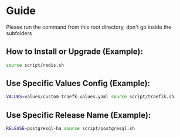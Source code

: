 # Guide

Please run the command from this root directory, don't go inside the subfolders

## How to Install or Upgrade (Example):

```sh
source script/redis.sh
```

## Use Specific Values Config (Example):

```sh
VALUES=values/custom-traefk-values.yaml source script/traefik.sh
```

## Use Specific Release Name (Example):

```sh
RELEASE=postgresql-ha source script/postgresql.sh
```
